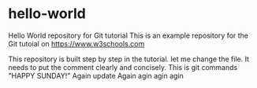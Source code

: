 # hello-world
Hello World repository for Git tutorial
This is an example repository for the Git tutoial on https://www.w3schools.com

This repository is built step by step in the tutorial.
let me change the file. It needs to put the comment clearly and concisely.
This is git commands
"HAPPY SUNDAY!"
Again update
Again agin agin agin

